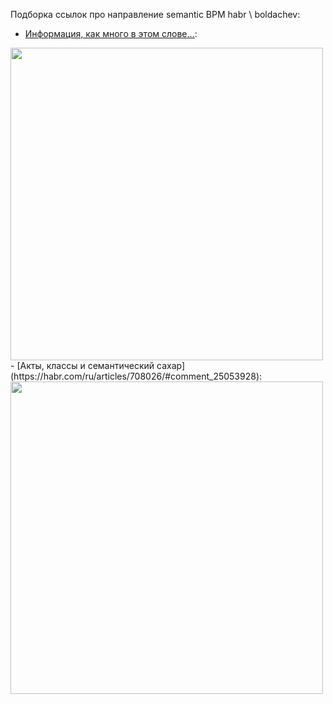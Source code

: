 Подборка ссылок про направление semantic BPM 
habr \ boldachev:
- [Информация, как много в этом слове…](https://habr.com/ru/articles/713376/#comment_25205654):
<img src="[https://habrastorage.org/getpro/habr/upload_files/be5/d18/761/be5d18761cda6b1df57c678963b61fc1.png" width="500" /> 
- [Акты, классы и семантический сахар](https://habr.com/ru/articles/708026/#comment_25053928):
<img src="https://habrastorage.org/r/w1560/getpro/habr/upload_files/67d/a0e/052/67da0e0528da47729c53664448d66709.png" width="500" /> 

